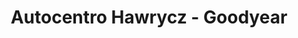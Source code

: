 ---
title: "Autocentro Hawrycz - Goodyear"
url: /obera/autocentro-hawrycz-goodyear/
shop: neumáticos
---